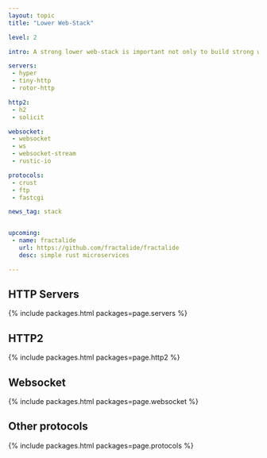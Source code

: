 ```yaml
---
layout: topic
title: "Lower Web-Stack"

level: 2

intro: A strong lower web-stack is important not only to build strong web frameworks on top, but also to allow performance critical systems to reach deeper to squeeze out extra juice. Rust has a good support on HTTP servers, even an HTTP2 implementation, websockets and other protocols.

servers:
 - hyper
 - tiny-http
 - rotor-http

http2:
 - h2
 - solicit

websocket:
 - websocket
 - ws
 - websocket-stream
 - rustic-io

protocols:
 - crust
 - ftp
 - fastcgi

news_tag: stack


upcoming:
 - name: fractalide
   url: https://github.com/fractalide/fractalide
   desc: simple rust microservices

---
```


## HTTP Servers

{% include packages.html packages=page.servers %}

## HTTP2

{% include packages.html packages=page.http2 %}

## Websocket

{% include packages.html packages=page.websocket %}


## Other protocols

{% include packages.html packages=page.protocols %}
